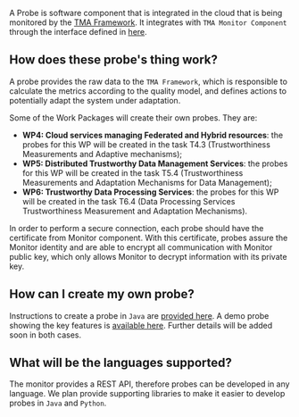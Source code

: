 A Probe is software component that is integrated in the cloud that is being monitored by the [TMA Framework](https://github.com/eubr-atmosphere/tma-framework#trustworthiness-monitoring--assessment-framework). It integrates with `TMA Monitor Component` through the interface defined in [here](https://github.com/eubr-atmosphere/tma-framework-m#tma-monitor-message-format).

## How does these probe's thing work?

A probe provides the raw data to the `TMA Framework`, which is responsible to calculate the metrics according to the quality model, and defines actions to potentially adapt the system under adaptation.

Some of the Work Packages will create their own probes. They are:

- **WP4: Cloud services managing Federated and Hybrid resources**: the probes for this WP will be created in the task T4.3 (Trustworthiness Measurements and Adaptive mechanisms);
- **WP5: Distributed Trustworthy Data Management Services**: the probes for this WP will be created in the task T5.4 (Trustworthiness Measurements and Adaptation Mechanisms for Data Management);
- **WP6: Trustworthy Data Processing Services**: the probes for this WP will be created in the task T6.4 (Data Processing Services Trustworthiness Measurement and Adaptation Mechanisms).

In order to perform a secure connection, each probe should have the certificate from Monitor component. With this certificate, probes assure the Monitor identity and are able to encrypt all communication with Monitor public key, which only allows Monitor to decrypt information with its private key.

## How can I create my own probe?
Instructions to create a probe in `Java` are [provided here](https://github.com/eubr-atmosphere/tma-framework-m/tree/master/development/libraries/monitor-client).
A demo probe showing the key features is [available here](https://github.com/eubr-atmosphere/tma-framework-m/tree/master/development/probes). Further details will be added soon in both cases.

## What will be the languages supported?
The monitor provides a REST API, therefore probes can be developed in any language.
We plan provide supporting libraries to make it easier to develop probes in `Java` and `Python`.